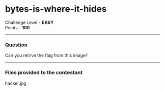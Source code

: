 # bytes-is-where-it-hides

Challenge Level - __EASY__  
Points - __100__

---
### Question
Can you retirve the flag from this image? 

---
### Files provided to the contestant
hacker.jpg
